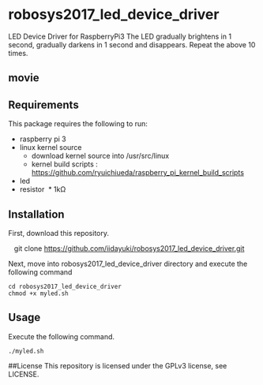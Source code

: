 # robosys2017_led_device_driver
LED Device Driver for RaspberryPi3
The LED gradually brightens in 1 second, gradually darkens in 1 second and disappears.
Repeat the above 10 times.

## movie


## Requirements
This package requires the following to run:
* raspberry pi 3
* linux kernel source
  * download kernel source into /usr/src/linux
  * kernel build scripts : https://github.com/ryuichiueda/raspberry_pi_kernel_build_scripts
* led
* resistor
  * 1kΩ


## Installation
First, download this repository.

    git clone https://github.com/iidayuki/robosys2017_led_device_driver.git

Next, move into robosys2017_led_device_driver directory and  execute the following command

    cd robosys2017_led_device_driver
    chmod +x myled.sh

## Usage
Execute the following command.

    ./myled.sh

##License
This repository is licensed under the GPLv3 license, see LICENSE.
